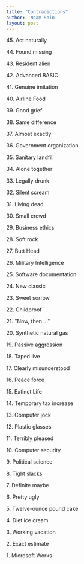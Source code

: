 ```yaml
---
title: "Contradictions"
author: 'Noam Sain'
layout: post
---
```


45\. Act naturally

44\. Found missing

43\. Resident alien

42\. Advanced BASIC

41\. Genuine imitation

40\. Airline Food

39\. Good grief

38\. Same difference

37\. Almost exactly

36\. Government organization

35\. Sanitary landfill

34\. Alone together

33\. Legally drunk

32\. Silent scream

31\. Living dead

30\. Small crowd

29\. Business ethics

28\. Soft rock

27\. Butt Head

26\. Military Intelligence

25\. Software documentation

24\. New classic

23\. Sweet sorrow

22\. Childproof

21\. "Now, then …"

20\. Synthetic natural gas

19\. Passive aggression

18\. Taped live

17\. Clearly misunderstood

16\. Peace force

15\. Extinct Life

14\. Temporary tax increase

13\. Computer jock

12\. Plastic glasses

11\. Terribly pleased

10\. Computer security

9\. Political science

8\. Tight slacks

7\. Definite maybe

6\. Pretty ugly

5\. Twelve-ounce pound cake

4\. Diet ice cream

3\. Working vacation

2\. Exact estimate

1\. Microsoft Works
